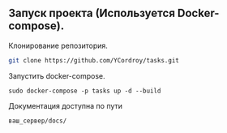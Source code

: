 ## Запуск проекта (Используется Docker-compose).

Клонирование репозитория.

```bash
git clone https://github.com/YCordroy/tasks.git
```

Запустить docker-compose.
```
sudo docker-compose -p tasks up -d --build
```

Документация доступна по пути
```
ваш_сервер/docs/
```
